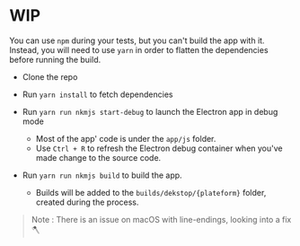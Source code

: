 
# WIP

You can use `npm` during your tests, but you can't build the app with it. Instead, you will need to use `yarn` in order to flatten the dependencies before running the build.

- Clone the repo
- Run `yarn install` to fetch dependencies
- Run `yarn run nkmjs start-debug` to launch the Electron app in debug mode
    - Most of the app' code is under the `app/js` folder.
    - Use `Ctrl + R` to refresh the Electron debug container when you've made change to the source code.

- Run `yarn run nkmjs build` to build the app.
    - Builds will be added to the `builds/dekstop/{plateform}` folder, created during the process.


> Note : There is an issue on macOS with line-endings, looking into a fix 🪓

